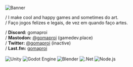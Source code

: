 ![Banner](https://user-images.githubusercontent.com/28575885/201449623-4ad15f5e-a4bc-4b33-866d-83cd399a2bdf.png)

/ I make cool and happy games and sometimes do art.<br>
/ Faço jogos felizes e legais, de vez em quando faço artes.

/ **Discord:** gomaproi<br>
/ **Mastodon:** <a rel="me" href="https://mastodon.gamedev.place/@gomaproi">@gomaproi</a> (gamedev.place)<br>
/ **Twitter:** [@gomaproi](https://twitter.com/gomaproi) (inactive)<br>
/ **Last.fm:** [gomaproi](https://www.last.fm/user/gomaproi)<br>
<br>
![Unity](https://img.shields.io/badge/unity-%23000000.svg?style=for-the-badge&logo=unity&logoColor=white)
![Godot Engine](https://img.shields.io/badge/GODOT-%23FFFFFF.svg?style=for-the-badge&logo=godot-engine)
![Blender](https://img.shields.io/badge/blender-%23F5792A.svg?style=for-the-badge&logo=blender&logoColor=white)
![.Net](https://img.shields.io/badge/.NET-5C2D91?style=for-the-badge&logo=.net&logoColor=white)
![Node.js](https://img.shields.io/badge/Node.js-43853D?style=for-the-badge&logo=node.js&logoColor=white)
